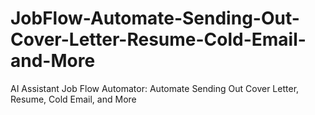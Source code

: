 # JobFlow-Automate-Sending-Out-Cover-Letter-Resume-Cold-Email-and-More
AI Assistant Job Flow Automator: Automate Sending Out Cover Letter, Resume, Cold Email, and More
